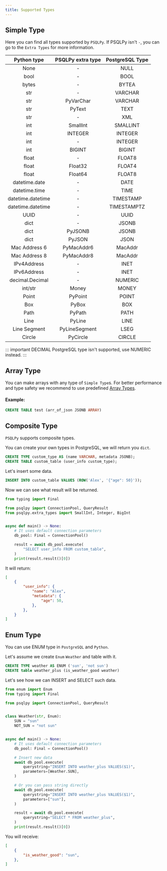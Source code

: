 ```yaml
---
title: Supported Types
---
```


## Simple Type
Here you can find all types supported by `PSQLPy`. If PSQLPy isn't `-`, you can go to the `Extra Types` for more information.

| Python type | PSQLPy extra type | PostgreSQL Type
| :---: | :---: | :---: |
| None | - | NULL |
| bool | - | BOOL |
| bytes | - | BYTEA |
| str | - | VARCHAR |
| str | PyVarChar | VARCHAR |
| str | PyText | TEXT |
| str | - | XML |
| int | SmallInt | SMALLINT |
| int | INTEGER | INTEGER |
| int | - | INTEGER |
| int | BIGINT | BIGINT |
| float | - | FLOAT8 |
| float | Float32 | FLOAT4 |
| float | Float64 | FLOAT8 |
| datetime.date | - | DATE |
| datetime.time | - | TIME |
| datetime.datetime | - | TIMESTAMP |
| datetime.datetime | - | TIMESTAMPTZ |
| UUID | - | UUID |
| dict | - | JSONB |
| dict | PyJSONB | JSONB |
| dict | PyJSON | JSON |
| Mac Address 6 | PyMacAddr6 | MacAddr |
| Mac Address 8 | PyMacAddr8 | MacAddr |
| IPv4Address | - | INET |
| IPv6Address | - | INET |
| decimal.Decimal | - | NUMERIC |
| int/str | Money | MONEY |
| Point | PyPoint | POINT |
| Box | PyBox | BOX |
| Path | PyPath | PATH |
| Line | PyLine | LINE |
| Line Segment | PyLineSegment | LSEG |
| Circle | PyCircle | CIRCLE |

::: important
DECIMAL PostgreSQL type isn't supported, use NUMERIC instead.
:::


## Array Type

You can make arrays with any type of `Simple Type`s.
For better performance and type safety we recommend to use predefined [Array Types](./array_types.md).

#### Example:
```sql
CREATE TABLE test (arr_of_json JSONB ARRAY)
```

## Composite Type
`PSQLPy` supports composite types.

You can create your own types in PostgreSQL, we will return you `dict`.
```sql
CREATE TYPE custom_type AS (name VARCHAR, metadata JSONB);
CREATE TABLE custom_table (user_info custom_type);
```

Let's insert some data.

```sql
INSERT INTO custom_table VALUES (ROW('Alex', '{"age": 50}'));
```

Now we can see what result will be returned.
```python
from typing import Final

from psqlpy import ConnectionPool, QueryResult
from psqlpy.extra_types import SmallInt, Integer, BigInt


async def main() -> None:
    # It uses default connection parameters
    db_pool: Final = ConnectionPool()

    result = await db_pool.execute(
        "SELECT user_info FROM custom_table",
    )
    print(result.result()[0])
```
It will return:
```json
[
    {
        "user_info": {
            "name": "Alex",
            "metadata": {
                "age": 50,
            },
        },
    }
]
```

## Enum Type
You can use ENUM type in `PostgreSQL` and `Python`.

Let's assume we create `Enum` `Weather` and table with it.
```sql
CREATE TYPE weather AS ENUM ('sun', 'not sun')
CREATE table weather_plus (is_weather_good weather)
```

Let's see how we can INSERT and SELECT such data.

```python
from enum import Enum
from typing import Final

from psqlpy import ConnectionPool, QueryResult


class Weather(str, Enum):
    SUN = "sun"
    NOT_SUN = "not sun"


async def main() -> None:
    # It uses default connection parameters
    db_pool: Final = ConnectionPool()

    # Insert new data
    await db_pool.execute(
        querystring="INSERT INTO weather_plus VALUES($1)",
        parameters=[Weather.SUN],
    )

    # Or you can pass string directly
    await db_pool.execute(
        querystring="INSERT INTO weather_plus VALUES($1)",
        parameters=["sun"],
    )

    result = await db_pool.execute(
        querystring="SELECT * FROM weather_plus",
    )
    print(result.result()[0])
```
You will receive:
```json
[
    {
        "is_weather_good": "sun",
    },
]
```
